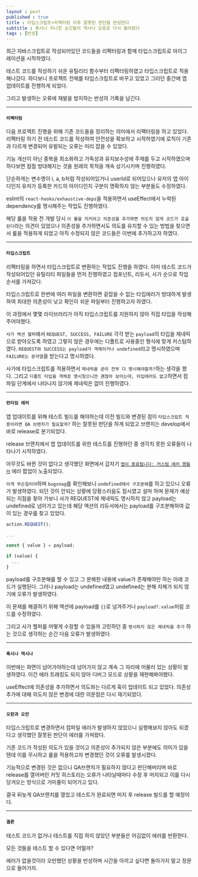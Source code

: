 ```yaml
---
layout : post
published : true
title : 타입스크립트+리팩터링 이후 잘못된 판단을 반성한다
subtitle : 혹시나 지나친 순간들이 역시나 오류로 다시 돌아왔다
tags : [반성]
--- 
```

최근 자바스크립트로 작성되어있던 코드들을 리팩터링과 함께 타입스크립트로 마이그레이션을 시작하였다.

테스트 코드를 작성하기 쉬운 유틸리티 함수부터 리팩터링하였고 타입스크립트로 적용해나갔다.
하다보니 프로젝트 전체를 타입스크립트로 바꾸고 있었고 그러던 중간에 앱 업데이트를 진행하게 되었다.

그리고 발생하는 오류에 재발을 방지하는 반성의 기록을 남긴다.

------
#### `리팩터링`
다음 프로젝트 진행을 위해 기존 코드들을 정리하는 의미에서 리팩터링을 하고 있었다.
리팩터링 하기 전 테스트 코드를 작성하여 안전성을 확보하고 시작하였기에 로직이 기존과 다르게 변경되어 유발되는 오류는 미리 잡을 수 있었다.

기능 개선이 아닌 중복을 최소화하고 가독성과 유지보수성에 주제를 두고 시작하였으며 하다보면 점점 방대해지는 것을 원래의 목적을 계속 상기시키며 진행하였다.

단순하게는 변수명이 i, a, b처럼 작성되어있거나 userId로 되어있으나 유저의 앱 아이디인지 유저가 등록한 카드의 아이디인지 구분이 명확하지 않는 부분들도 수정하였다.

eslint의 `react-hooks/exhaustive-deps`을 적용하면서 useEffect에서 누락된 dependency를 명시해주는 작업도 진행하였다.

해당 룰을 적용 전 개발 당시 `이 룰을 지키려고 의존성을 추가하면 의도치 않게 코드가 호출된다`라는 의견이 있었으나 의존성을 추가하면서도 의도를 유지할 수 있는 방법을 찾으면서 룰을 적용하게 되었고 아직 수정되지 않은 코드들은 이번에 추가하고자 하였다.

------
#### `타입스크립트`
리팩터링을 하면서 타입스크립트로 변환하는 작업도 진행을 하였다. 이미 테스트 코드가 작성되어있던 유틸리티 파일들을 먼저 진행하였고 컴포넌트, 리듀서, 사가 순으로 작업 순서를 가져갔다.

타입스크립트로 한번에 여러 파일을 변환하면 겉잡을 수 없는 타입에러가 방대하게 발생하여 최대한 의존성이 낮고 확인이 쉬운 파일부터 진행하고자 하였다.

이 과정에서 몇몇 라이브러리가 아직 타입스크립트를 지원하지 않아 직접 타입을 작성해주어야했다.

`사가 액션 헬퍼`에서 `REQUEST, SUCCESS, FAILURE` 각각 받는 `payload`의 타입을 제네릭으로 받아오도록 하였고 그렇지 않은 경우에는 디폴트로 사용중인 형식에 맞게 커스텀하였다.
`REQUEST와 SUCCESS는 payload가 객체이거나 undefined`라고 명시하였으며 `FAILURE는 문자열`을 받는다고 명시하였다.

사가에 타입스크립트를 적용하면서 `제네릭을 굳이 전부 다 명시해야할까?`하는 생각을 했다. 그리고 `디폴트 타입을 객체로 명시뒀으니깐 괜찮아 보이는데, 타입에러도 없고`하면서 컴파일 단계에서 나타나지 않기에 제네릭은 없이 진행하였다.

------
#### `런타임 에러`
앱 업데이트를 위해 테스트 빌드를 해야하는데 이전 빌드와 변경된 점이 `타입스크립트 적용이라면 QA 브랜치가 필요할까?` 하는 잘못된 판단을 하게 되었고 브랜치는 develop에서 바로 release로 분기되었다.

release 브랜치에서 앱 업데이트를 위한 테스트를 진행하던 중 생각치 못한 오류들이 나타나기 시작하였다.

아무것도 바뀐 것이 없다고 생각했던 화면에서 갑자기 [`앱이 종료됩니다: 커스텀 에러 핸들러`](https://github.com/a7ul/react-native-exception-handler) 에러 팝업이 노출되었다.

`이게 무슨일이야`하며 `bugsnag`를 확인해보니 `undefined에서 구조분해`를 하고 있으니 오류가 발생하였다. 되던 것이 안되는 상황에 당황스러움도 잠시였고 설마 하며 문제가 예상되는 지점을 찾아 가보니 사가 REQUEST에 제네릭도 명시하지 않고 payload는 undefined로 넘어가고 있는데 해당 액션의 리듀서에서는 payload를 구조분해하여 값이 있는 경우를 찾고 있었다. 
```js
action.REQUEST();

...

const { value } = payload;

if (value) { 
  ...
}
```
payload를 구조분해를 할 수 있고 그 분해한 내용에 value가 존재해야만 하는 아래 코드가 실행된다. 그러나 payload는 undefined였고 undefined는 분해 자체가 되지 않기에 오류가 발생하였다.

이 문제를 해결하기 위해 액션에 payload를 `{}`로 넘겨주거나 `payload?.value`처럼 코드를 수정하였다.

그리고 사가 헬퍼를 어떻게 수정할 수 있을까 고민하던 중 `명시하지 않은 제네릭을 추가` 하는 것으로 생각하는 순간 다음 오류가 발생하였다.

------
#### `혹시나 역시나`
이번에는 화면이 넘어가야하는데 넘어가지 않고 계속 그 자리에 머물러 있는 상황이 발생하였다. 이건 에러 트래킹도 되지 않아 디버그 모드로 상황을 재현해봐야했다.

useEffect에 의존성을 추가하면서 의도와는 다르게 훅이 업데이트 되고 있었다.
의존성 추가에 대해 의도치 않은 변경에 대한 의문점은 다시 재기되었다.

------
#### `오판과 오만`
타입스크립트로 변경하면서 컴파일 에러가 발생하지 않았으니 실행해보지 않아도 되겠다고 생각했던 잘못된 판단이 에러를 가져왔다.

기존 코드가 작성된 의도가 있을 것이고 의존성이 추가되지 않은 부분에도 의미가 있을 텐데 이를 무시하고 룰을 적용하고자 변경했던 것이 오류를 발생시켰다.

기능적으로 변경된 것은 없으니 QA브랜치가 필요하지 않다고 판단해버리며 바로 release를 열어버린 커밋 히스토리는 오류가 나타날때마다 수정 후 머지되고 이를 다시 당겨오는 방식으로 거미줄이 되어가고 있다.

결국 뒤늦게 QA브랜치를 열었고 테스트가 완료되면 머지 후 release 빌드를 할 예정이다.

------
#### `결론`
테스트 코드가 없거나 테스트를 직접 하지 않았던 부분들은 어김없이 에러를 반환한다.

모든 것들을 테스트 할 수 있다면 어떨까?

에러가 없을것이라 오만했던 상황을 반성하며 시간을 아끼고 싶다면 돌아가지 말고 정문으로 들어가자.
